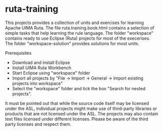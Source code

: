 # ruta-training

This projects provides a collection of units and exercises for learning Apache UIMA Ruta. The file ruta.training.book.html contains a selection of simple tasks that help learning the rule language. The folder "workspace" contains ready to use Eclipse (Ruta) projects for most of the execerises. The folder "workspace-solution" provides solutions for most units.

Prerequisites
- Download and install Eclipse 
- Install UIMA Ruta Workbench
- Start Eclipse using "workspace" folder
- Import all projects by "File -> Import -> General -> Import existing projects into workspace"
- Select the "workspace" folder and tick the box "Search for nested projects".

It must be pointed out that while the source code itself may be licensed under the ASL, individual projects might make use of third-party libraries or products that are not licensed under the ASL. The projects may also contain text files licensed under different licenses. Please be aware of the third party licenses and respect them.
